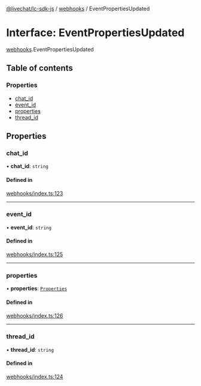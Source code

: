 [@livechat/lc-sdk-js](../README.md) / [webhooks](../modules/webhooks.md) / EventPropertiesUpdated

# Interface: EventPropertiesUpdated

[webhooks](../modules/webhooks.md).EventPropertiesUpdated

## Table of contents

### Properties

- [chat\_id](webhooks.EventPropertiesUpdated.md#chat_id)
- [event\_id](webhooks.EventPropertiesUpdated.md#event_id)
- [properties](webhooks.EventPropertiesUpdated.md#properties)
- [thread\_id](webhooks.EventPropertiesUpdated.md#thread_id)

## Properties

### chat\_id

• **chat\_id**: `string`

#### Defined in

[webhooks/index.ts:123](https://github.com/livechat/lc-sdk-js/blob/11cc290/src/webhooks/index.ts#L123)

___

### event\_id

• **event\_id**: `string`

#### Defined in

[webhooks/index.ts:125](https://github.com/livechat/lc-sdk-js/blob/11cc290/src/webhooks/index.ts#L125)

___

### properties

• **properties**: [`Properties`](objects.Properties.md)

#### Defined in

[webhooks/index.ts:126](https://github.com/livechat/lc-sdk-js/blob/11cc290/src/webhooks/index.ts#L126)

___

### thread\_id

• **thread\_id**: `string`

#### Defined in

[webhooks/index.ts:124](https://github.com/livechat/lc-sdk-js/blob/11cc290/src/webhooks/index.ts#L124)
